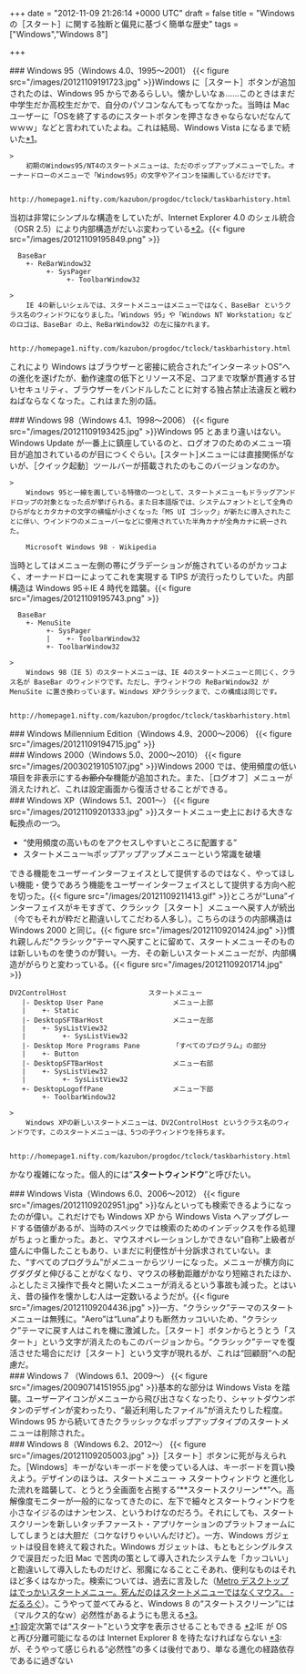 
+++
date = "2012-11-09 21:26:14 +0000 UTC"
draft = false
title = "Windows の［スタート］に関する独断と偏見に基づく簡単な歴史"
tags = ["Windows","Windows 8"]

+++
<div class="section">
    ### Windows 95（Windows 4.0、1995～2001）
    {{< figure src="/images/20121109191723.jpg"  >}}Windows に［スタート］ボタンが追加されたのは、Windows 95 からであるらしい。懐かしいなぁ……このときはまだ中学生だか高校生だかで、自分のパソコンなんてもってなかった。当時は Mac ユーザーに「OSを終了するのにスタートボタンを押さなきゃならないだなんてｗｗｗ」などと言われていたよね。これは結局、Windows Vista になるまで続いた<a href="#f-8a7b732d" name="fn-8a7b732d" title="設定次第では“スタート”という文字を表示させることもできる">*1</a>。

    >
        初期のWindows95/NT4のスタートメニューは、ただのポップアップメニューでした。オーナードローのメニューで「Windows95」の文字やアイコンを描画しているだけです。

        http://homepage1.nifty.com/kazubon/progdoc/tclock/taskbarhistory.html
    
当初は非常にシンプルな構造をしていたが、Internet Explorer 4.0 のシェル統合（OSR 2.5）により内部構造がだいぶ変わっている<a href="#f-e483f876" name="fn-e483f876" title="IE が OS と再び分離可能になるのは Internet Explorer 8 を待たなければならない">*2</a>。{{< figure src="/images/20121109195849.png"  >}}<br/>

```
  BaseBar
    +- ReBarWindow32
         +- SysPager
              +- ToolbarWindow32
```
    >
        IE 4の新しいシェルでは、スタートメニューはメニューではなく、BaseBar というクラス名のウィンドウになりました。「Windows 95」や「Windows NT Workstation」などのロゴは、BaseBar の上、ReBarWindow32 の左に描かれます。

        http://homepage1.nifty.com/kazubon/progdoc/tclock/taskbarhistory.html
    
これにより Windows はブラウザーと密接に統合された“インターネットOS”への進化を遂げたが、動作速度の低下とリソース不足、コアまで攻撃が貫通する甘いセキュリティ、ブラウザーをバンドルしたことに対する独占禁止法違反と戦わねばならなくなった。これはまた別の話。

</div>
<div class="section">
    ### Windows 98（Windows 4.1、1998～2006）
    {{< figure src="/images/20121109193425.jpg"  >}}Windows 95 とあまり違いはない。Windows Update が一番上に鎮座しているのと、ログオフのためのメニュー項目が追加されているのが目につくぐらい。[スタート]メニューには直接関係がないが、［クイック起動］ツールバーが搭載されたのもこのバージョンなのか。

    >
        Windows 95と一線を画している特徴の一つとして、スタートメニューもドラッグアンドドロップの対象となった点が挙げられる。また日本語版では、システムフォントとして全角のひらがなとカタカナの文字の横幅が小さくなった「MS UI ゴシック」が新たに導入されたことに伴い、ウインドウのメニューバーなどに使用されていた半角カナが全角カナに統一された。

        Microsoft Windows 98 - Wikipedia
    
当時としてはメニュー左側の帯にグラデーションが施されているのがカッコよく、オーナードローによってこれを実現する TIPS が流行ったりしていた。内部構造は Windows 95＋IE 4 時代を踏襲。{{< figure src="/images/20121109195743.png"  >}}<br/>

```
  BaseBar
    +- MenuSite
         +- SysPager
         |    +- ToolbarWindow32
         +- ToolbarWindow32
```
    >
        Windows 98（IE 5）のスタートメニューは、IE 4のスタートメニューと同じく、クラス名が BaseBar のウィンドウです。ただし、子ウィンドウの ReBarWindow32 が MenuSite に置き換わっています。Windows XPクラシックまで、この構成は同じです。

        http://homepage1.nifty.com/kazubon/progdoc/tclock/taskbarhistory.html
    

</div>
<div class="section">
    ### Windows Millennium Edition（Windows 4.9、2000～2006）
    {{< figure src="/images/20121109194715.jpg"  >}}<br/>


</div>
<div class="section">
    ### Windows 2000（Windows 5.0、2000～2010）
    {{< figure src="/images/20030219105107.jpg"  >}}Windows 2000 では、使用頻度の低い項目を非表示にする<del>お節介な</del>機能が追加された。また、［ログオフ］メニューが消えたけれど、これは設定画面から復活させることができる。

</div>
<div class="section">
    ### Windows XP（Windows 5.1、2001～）
    {{< figure src="/images/20121109201333.jpg"  >}}スタートメニュー史上における大きな転換点の一つ。

<ul>
<li>“使用頻度の高いものをアクセスしやすいところに配置する”</li>
<li>スタートメニュー≒ポップアップアップメニューという常識を破壊</li>
</ul>できる機能をユーザーインターフェイスとして提供するのではなく、やってほしい機能・使うであろう機能をユーザーインターフェイスとして提供する方向へ舵を切った。{{< figure src="/images/20121109211413.gif"  >}}ところが“Luna”インターフェイスがキモすぎて、クラシック［スタート］メニューへ戻す人が続出（今でもそれが粋だと勘違いしてこだわる人多し）。こちらのほうの内部構造は Windows 2000 と同じ。{{< figure src="/images/20121109201424.jpg"  >}}慣れ親しんだ“クラシック”テーマへ戻すことに留めて、スタートメニューそのものは新しいものを使うのが賢い。一方、その新しいスタートメニューだが、内部構造ががらりと変わっている。{{< figure src="/images/20121109201714.jpg"  >}}<br/>

```
DV2ControlHost                    スタートメニュー
   |- Desktop User Pane                 メニュー上部
   |    +- Static
   |- DesktopSFTBarHost                 メニュー左部
   |    +- SysListView32
   |         +- SysListView32
   |- Desktop More Programs Pane        「すべてのプログラム」の部分
   |    +- Button
   |- DesktopSFTBarHost                 メニュー右部
   |    +- SysListView32
   |         +- SysListView32
   +- DesktopLogoffPane                 メニュー下部
        +- ToolbarWindow32
```
    >
        Windows XPの新しいスタートメニューは、DV2ControlHost というクラス名のウィンドウです。このスタートメニューは、5つの子ウィンドウを持ちます。

        http://homepage1.nifty.com/kazubon/progdoc/tclock/taskbarhistory.html
    
かなり複雑になった。個人的には“**スタートウィンドウ**”と呼びたい。

</div>
<div class="section">
    ### Windows Vista（Windows 6.0、2006～2012）
    {{< figure src="/images/20121109202951.jpg"  >}}なんといっても検索できるようになったのが偉い。これだけでも Windows XP から Windows Vista へアップグレードする価値があるが、当時のスペックでは検索のためのインデックスを作る処理がちょっと重かった。あと、マウスオペレーションしかできない“自称”上級者が盛んに中傷したこともあり、いまだに利便性が十分訴求されていない。また、“すべてのプログラム”がメニューからツリーになった。メニューが横方向にグダグダと伸びることがなくなり、マウスの移動距離がかなり短縮されたほか、ふとしたミス操作で長々と開いたメニューが消えるという事故も減った。とはいえ、昔の操作を懐かしむ人は一定数いるようだが。{{< figure src="/images/20121109204436.jpg"  >}}一方、“クラシック”テーマのスタートメニューは無残に。“Aero”は“Luna”よりも断然カッコいいため、“クラシック”テーマに戻す人はこれを機に激減した。［スタート］ボタンからとうとう「スタート」という文字が消えたのもこのバージョンから。“クラシック”テーマを復活させた場合にだけ［スタート］という文字が現れるが、これは“回顧厨”への配慮だ。

</div>
<div class="section">
    ### Windows 7 （Windows 6.1、2009～）
    {{< figure src="/images/20090714151955.jpg"  >}}基本的な部分は Windows Vista を踏襲。ユーザーアイコンがメニューから飛び出さなくなったり、シャットダウンボタンのデザインが変わったり、“最近利用したファイル”が消えたりした程度。Windows 95 から続いてきたクラッシックなポップアップタイプのスタートメニューは削除された。

</div>
<div class="section">
    ### Windows 8（Windows 6.2、2012～）
    {{< figure src="/images/20121109205003.jpg"  >}}［スタート］ボタンに死が与えられた。［Windows］キーがないキーボードを使っている人は、キーボードを買い換えよう。デザインのほうは、スタートメニュー → スタートウィンドウ と進化した流れを踏襲して、とうとう全画面を占拠する“**スタートスクリーン**”へ。高解像度モニターが一般的になってきたのに、左下で細々とスタートウィンドウを小さなイジるのはナンセンス、というわけなのだろう。それにしても、スタートスクリーンを新しいタッチファースト・アプリケーションのプラットフォームにしてしまうとは大胆だ（コケなけりゃいいんだけど）。一方、Windows ガジェットは役目を終えて殺された。Windows ガジェットは、もともとシングルタスクで涙目だった旧 Mac で苦肉の策として導入されたシステムを「カッコいい」と勘違いして導入したものだけど、邪魔になることこそあれ、便利なものはそれほど多くはなかった。検索については、過去に言及した（<a href="https://blog.daruyanagi.jp/entry/2012/06/06/204210">Metro デスクトップはでっかいスタートメニュー。死んだのはスタートメニューではなくマウス。 - だるろぐ</a>）。こうやって並べてみると、Windows 8 の“スタートスクリーン”には（マルクス的なｗ）必然性があるようにも思える<a href="#f-2402b8dd" name="fn-2402b8dd" title="が、そうやって感じられる“必然性”の多くは後付であり、単なる進化の経路依存であるに過ぎない">*3</a>。

</div><div class="footnote">
<a href="#fn-8a7b732d" name="f-8a7b732d" class="footnote-number">*1</a><span class="footnote-delimiter">:</span><span class="footnote-text">設定次第では“スタート”という文字を表示させることもできる</span>
<a href="#fn-e483f876" name="f-e483f876" class="footnote-number">*2</a><span class="footnote-delimiter">:</span><span class="footnote-text">IE が OS と再び分離可能になるのは Internet Explorer 8 を待たなければならない</span>
<a href="#fn-2402b8dd" name="f-2402b8dd" class="footnote-number">*3</a><span class="footnote-delimiter">:</span><span class="footnote-text">が、そうやって感じられる“必然性”の多くは後付であり、単なる進化の経路依存であるに過ぎない</span>
</div>

